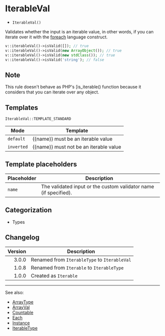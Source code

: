 # IterableVal

- `IterableVal()`

Validates whether the input is an iterable value, in other words,  if you can iterate over it with the [foreach][] language construct.

```php
v::iterableVal()->isValid([]); // true
v::iterableVal()->isValid(new ArrayObject()); // true
v::iterableVal()->isValid(new stdClass()); // true
v::iterableVal()->isValid('string'); // false
```

## Note

This rule doesn't behave as PHP's [is_iterable() function because it considers that you can iterate over any object.

## Templates

`IterableVal::TEMPLATE_STANDARD`

| Mode       | Template                               |
|------------|----------------------------------------|
| `default`  | {{name}} must be an iterable value     |
| `inverted` | {{name}} must not be an iterable value |

## Template placeholders

| Placeholder | Description                                                      |
|-------------|------------------------------------------------------------------|
| `name`      | The validated input or the custom validator name (if specified). |

## Categorization

- Types

## Changelog

| Version | Description                                  |
|--------:|----------------------------------------------|
|   3.0.0 | Renamed from `IterableType` to `IterableVal` |
|   1.0.8 | Renamed from `Iterable` to `IterableType`    |
|   1.0.0 | Created as `Iterable`                        |

***
See also:

- [ArrayType](ArrayType.md)
- [ArrayVal](ArrayVal.md)
- [Countable](Countable.md)
- [Each](Each.md)
- [Instance](Instance.md)
- [IterableType](IterableType.md)

[is_iterable()]: https://www.php.net/is_iterable
[foreach]: http://php.net/foreach
